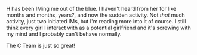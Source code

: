 H has been IMing me out of the blue. I haven't heard from her for like months and months, years?, and now the sudden activity. Not *that* much activity, just two initiated IMs, but I'm reading more into it of course. I still think every girl I interact with as a potential girlfriend and it's screwing with my mind and I probably can't behave normally.

The C Team is just so great!
